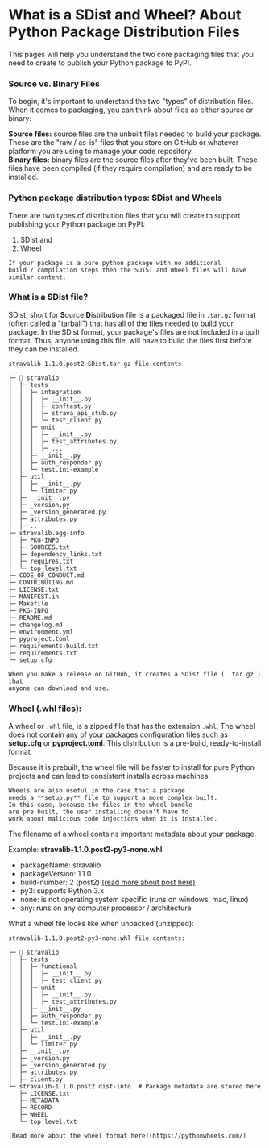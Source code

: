 <!-- TODO: break out into new page so this focuses just on tools -->
# What is a SDist and Wheel? About Python Package Distribution Files 

This pages will help you understand the two core packaging files 
that you need to create to publish your Python package to 
PyPI.  

### Source vs. Binary Files  

To begin, it's important to understand the two "types" of 
distribution files. When it comes to packaging, you can think about files as either source or 
binary: 

**Source files:** source files are the unbuilt files needed to build your 
package. These are the "raw / as-is" files that you store on GitHub or whatever 
platform you are using to manage your code repository.   
**Binary files:** binary files are the source files after they've been built. These files have been compiled (if they require compilation) and are ready 
to be installed.  

### Python package distribution types: SDist and Wheels
There are two types of distribution files that you will create to support 
publishing your Python package on PyPI:

1. SDist and 
1. Wheel 

<!-- 
* **SDist (Source Distribution):** This file, packaged as a **.tar.gz** tarball represents all of the unbuilt source files needed to build your package into an installable bundle. But the files within the package are not yet "built" if your package requires a  build step. Pure python packages most often do not require a build step. 
* **Wheel:** A wheel (**.whl**) is a **.zip** file containing all of the files needed to directly install your package. All of the files in a wheel are binaries - this means that code is already compiled / built. Wheels are thus faster to install - particularly if you have a package that requires build steps. -->

```{note}
If your package is a pure python package with no additional 
build / compilation steps then the SDIST and Wheel files will have 
similar content. 
```

### What is a SDist file? 

SDist, short for **S**ource **D**istribution file is a packaged file in `.tar.gz` 
format (often called a "tarball") that has all of the files needed to build your 
package. In the SDist format, your package's files are not included in a built 
format. Thus, anyone using this file, will have to build the files first before 
they can be installed. 

<!-- TODO: will work on cleaning up this after adding MANIFEST and then 
add a section on the MANIFEST file for packaging and link to 
https://packaging.python.org/en/latest/guides/using-manifest-in/-->

```
stravalib-1.1.0.post2-SDist.tar.gz file contents                                                              
                                                       
├─ 📂 stravalib                                                                                
│  ├─ tests                                                       
│  │  ├─ integration                                                                        
│  │  │  ├─ __init__.py                                                                     
│  │  │  ├─ conftest.py                                                                     
│  │  │  ├─ strava_api_stub.py                                                              
│  │  │  └─ test_client.py                                                            
│  │  ├─ unit                                                                               
│  │  │  ├─ __init__.py                                                                     
│  │  │  ├─ test_attributes.py                                                              
│  │  │  ├─ ...                                                             
│  │  ├─ __init__.py                                                                        
│  │  ├─ auth_responder.py                                                                  
│  │  └─ test.ini-example                                                                   
│  ├─ util                                                                                  
│  │  ├─ __init__.py                                                                        
│  │  └─ limiter.py                                                                         
│  ├─ __init__.py                                                                           
│  ├─ _version.py                                                                           
│  ├─ _version_generated.py                                                                 
│  ├─ attributes.py                                                                         
│  ├─ ...                                                                         
├─ stravalib.egg-info                                                                       
│  ├─ PKG-INFO                                                                              
│  ├─ SOURCES.txt                                                                           
│  ├─ dependency_links.txt                                                                  
│  ├─ requires.txt                                                                          
│  └─ top_level.txt                                                                         
├─ CODE_OF_CONDUCT.md                                                                       
├─ CONTRIBUTING.md                                                                          
├─ LICENSE.txt                                                                              
├─ MANIFEST.in                                                                              
├─ Makefile                                                                                 
├─ PKG-INFO                                                                                 
├─ README.md                                                                                
├─ changelog.md                                                                             
├─ environment.yml                                                                          
├─ pyproject.toml                                                                           
├─ requirements-build.txt                                                                   
├─ requirements.txt                                                                         
└─ setup.cfg                                                                                

```

```{tip}
When you make a release on GitHub, it creates a SDist file (`.tar.gz`) that 
anyone can download and use. 
```

<!--
* one of the benefits of wheel is pretty much avoiding setup.py which 
has code mixed in. makes you more vulnerable to a code injection on install. 

assuming this means if the package is already pre-built than setup.py isn't running anything on install because install is just moving files across to the machine to be run. 

And having metadata separate allows someone to view the metadata without 
running any python code as it's a machine and human readable format.

https://scikit-hep.org/developer/pep621
-->

### Wheel (.whl files):  

A wheel or `.whl` file, is a zipped file that has 
the extension `.whl`. The wheel does not contain any of your packages 
configuration files such as **setup.cfg** or **pyproject.toml**. This distribution 
is a pre-build, ready-to-install format.

Because it is prebuilt, the wheel file will be faster to install for pure Python 
projects and can lead to consistent installs across machines. 

```{tip}
Wheels are also useful in the case that a package 
needs a **setup.py** file to support a more complex built. 
In this case, because the files in the wheel bundle 
are pre built, the user installing doesn't have to 
work about malicious code injections when it is installed. 
```

The filename of a wheel contains important metadata about your package. 

Example: **stravalib-1.1.0.post2-py3-none.whl**

* packageName: stravalib 
* packageVersion: 1.1.0 
* build-number: 2 (post2) [(read more about post here)](https://peps.python.org/pep-0440/#post-release-separators)
* py3: supports Python 3.x 
* none: is not operating system specific (runs on windows, mac, linux)
* any: runs on any computer processor / architecture

What a wheel file looks like when unpacked (unzipped):

```
stravalib-1.1.0.post2-py3-none.whl file contents:

├─ 📂 stravalib                             
│  ├─ tests                              
│  │  ├─ functional                      
│  │  │  ├─ __init__.py                  
│  │  │  ├─ test_client.py                                        
│  │  ├─ unit                            
│  │  │  ├─ __init__.py                  
│  │  │  ├─ test_attributes.py                     
│  │  ├─ __init__.py                     
│  │  ├─ auth_responder.py               
│  │  └─ test.ini-example                
│  ├─ util                               
│  │  ├─ __init__.py                     
│  │  └─ limiter.py                      
│  ├─ __init__.py                        
│  ├─ _version.py                        
│  ├─ _version_generated.py              
│  ├─ attributes.py                      
│  ├─ client.py                                              
└─ stravalib-1.1.0.post2.dist-info  # Package metadata are stored here     
   ├─ LICENSE.txt                        
   ├─ METADATA                           
   ├─ RECORD                             
   ├─ WHEEL                              
   └─ top_level.txt                      

```

```{tip}
[Read more about the wheel format here](https://pythonwheels.com/)
```